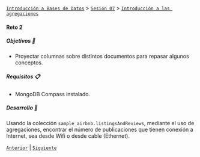 [`Introducción a Bases de Datos`](../../../README.md) > [`Sesión 07`](../../README.md) > [`Introducción a las agregaciones`](../README.md)

#### Reto 2

##### Objetivos 🎯

- Proyectar columnas sobre distintos documentos para repasar algunos conceptos.

##### Requisitos 📋

- MongoDB Compass instalado.

##### Desarrollo 🚀

Usando la colección `sample_airbnb.listingsAndReviews`, mediante el uso de agregaciones, encontrar el número de publicaciones que tienen conexión a Internet, sea desde Wifi o desde cable (Ethernet).


[`Anterior`](../ejemplo02/README.md) | [`Siguiente`](../../tema03/README.md)
